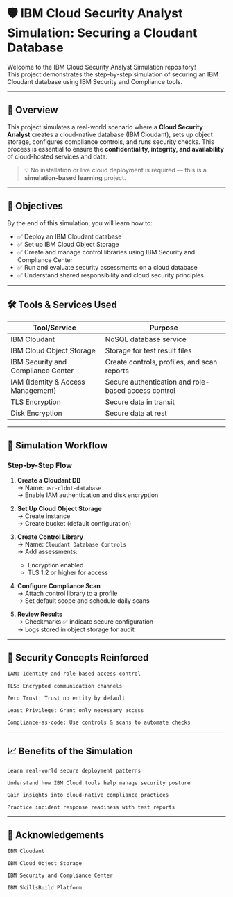 # 🛡️ IBM Cloud Security Analyst Simulation: Securing a Cloudant Database

Welcome to the IBM Cloud Security Analyst Simulation repository!  
This project demonstrates the step-by-step simulation of securing an IBM Cloudant database using IBM Security and Compliance tools.

---

## 📘 Overview

This project simulates a real-world scenario where a **Cloud Security Analyst** creates a cloud-native database (IBM Cloudant), sets up object storage, configures compliance controls, and runs security checks. This process is essential to ensure the **confidentiality, integrity, and availability** of cloud-hosted services and data.

> 💡 No installation or live cloud deployment is required — this is a **simulation-based learning** project.

---

## 🎯 Objectives

By the end of this simulation, you will learn how to:

- ✅ Deploy an IBM Cloudant database
- ✅ Set up IBM Cloud Object Storage
- ✅ Create and manage control libraries using IBM Security and Compliance Center
- ✅ Run and evaluate security assessments on a cloud database
- ✅ Understand shared responsibility and cloud security principles

---

## 🛠️ Tools & Services Used

| Tool/Service                     | Purpose |
|----------------------------------|---------|
| IBM Cloudant                    | NoSQL database service |
| IBM Cloud Object Storage        | Storage for test result files |
| IBM Security and Compliance Center | Create controls, profiles, and scan reports |
| IAM (Identity & Access Management) | Secure authentication and role-based access control |
| TLS Encryption                  | Secure data in transit |
| Disk Encryption                 | Secure data at rest |

---

## 🧪 Simulation Workflow

### Step-by-Step Flow

1. **Create a Cloudant DB**  
   → Name: `usr-cldnt-database`  
   → Enable IAM authentication and disk encryption

2. **Set Up Cloud Object Storage**  
   → Create instance  
   → Create bucket (default configuration)

3. **Create Control Library**  
   → Name: `Cloudant Database Controls`  
   → Add assessments:
     - Encryption enabled
     - TLS 1.2 or higher for access

4. **Configure Compliance Scan**  
   → Attach control library to a profile  
   → Set default scope and schedule daily scans

5. **Review Results**  
   → Checkmarks ✅ indicate secure configuration  
   → Logs stored in object storage for audit

---

## 🔐 Security Concepts Reinforced

    IAM: Identity and role-based access control

    TLS: Encrypted communication channels

    Zero Trust: Trust no entity by default

    Least Privilege: Grant only necessary access

    Compliance-as-code: Use controls & scans to automate checks

---
## 📈 Benefits of the Simulation

    Learn real-world secure deployment patterns

    Understand how IBM Cloud tools help manage security posture

    Gain insights into cloud-native compliance practices

    Practice incident response readiness with test reports

---
## 🤝 Acknowledgements

    IBM Cloudant

    IBM Cloud Object Storage

    IBM Security and Compliance Center

    IBM SkillsBuild Platform
